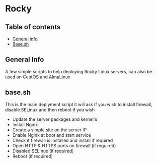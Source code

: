 # Rocky

## Table of contents
* [General info](#general-info)
* [Base.sh](#base)

## General Info
A few simple scripts to help deploying Rocky Linux servers, can also be used on CentOS and AlmaLinux  

## base.sh
This is the main deplyment script it will ask if you wish to install firewall, disable SELinux and then reboot if you wish

- Update the server packages and kernel's
- Install Nginx
- Create a simple site on the server IP 
- Enable Nginx at boot and start service
- Check if firewall is installed and install if required
- Open HTTP & HTTPS ports on firewall (if required)
- Disabled SELinux (if required)
- Reboot (if required)

